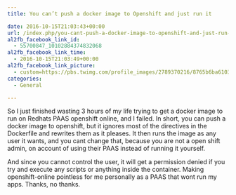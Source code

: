 ```yaml
---
title: You can’t push a docker image to Openshift and just run it

date: 2016-10-15T21:03:43+00:00
url: /index.php/you-cant-push-a-docker-image-to-openshift-and-just-run-it/
al2fb_facebook_link_id:
  - 55700847_10102884374832068
al2fb_facebook_link_time:
  - 2016-10-15T21:03:49+00:00
al2fb_facebook_link_picture:
  - custom=https://pbs.twimg.com/profile_images/2789370216/8765b6ba61039a987bdc1b3bc922bdbf_400x400.png
categories:
  - General

---
```

So I just finished wasting 3 hours of my life trying to get a docker image to run on Redhats PAAS openshift online, and I failed. In short, you can push a docker image to openshift, but it ignores most of the directives in the Dockerfile and rewrites them as it pleases. It then runs the image as any user it wants, and you cant change that, because you are not a open shift admin, on account of using their PAAS instead of running it yourself. 

And since you cannot control the user, it will get a permission denied if you try and execute any scripts or anything inside the container. Making openshift-online pointless for me personally as a PAAS that wont run my apps. Thanks, no thanks.